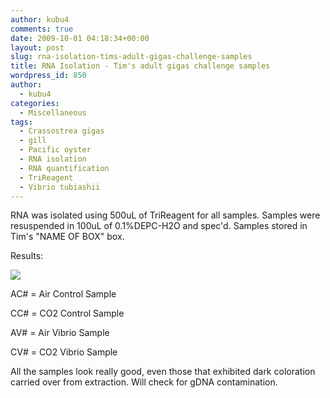 ```yaml
---
author: kubu4
comments: true
date: 2009-10-01 04:18:34+00:00
layout: post
slug: rna-isolation-tims-adult-gigas-challenge-samples
title: RNA Isolation - Tim's adult gigas challenge samples
wordpress_id: 850
author:
  - kubu4
categories:
  - Miscellaneous
tags:
  - Crassostrea gigas
  - gill
  - Pacific oyster
  - RNA isolation
  - RNA quantification
  - TriReagent
  - Vibrio tubiashii
---
```


RNA was isolated using 500uL of TriReagent for all samples. Samples were resuspended in 100uL of 0.1%DEPC-H2O and spec'd. Samples stored in Tim's "NAME OF BOX" box.

Results:

![](https://eagle.fish.washington.edu/Arabidopsis/RNA%20Spec%20Readings/20090930%20RNA%20SJW.jpg)

AC# = Air Control Sample

CC# = CO2 Control Sample

AV# = Air Vibrio Sample

CV# = CO2 Vibrio Sample

All the samples look really good, even those that exhibited dark coloration carried over from extraction. Will check for gDNA contamination.
